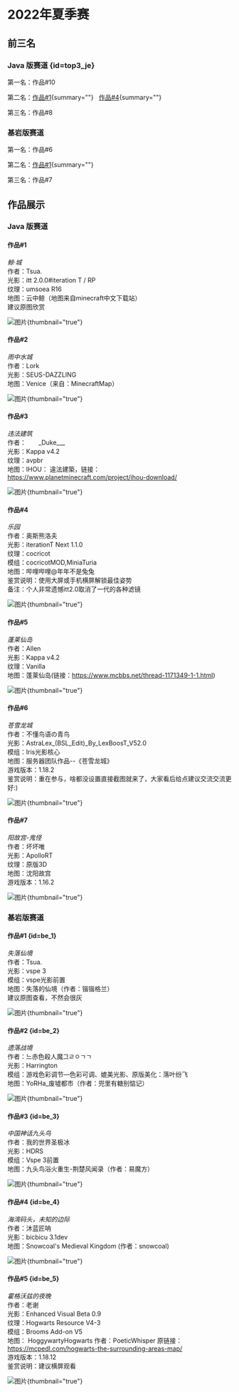 # 2022年夏季赛

<primary-label ref="22su"/>

<secondary-label ref="lack"/>

<secondary-label ref="jegallery"/>
<secondary-label ref="begallery"/>

<show-structure depth="0"/>

## 前三名

### Java 版赛道 {id=top3_je}

第一名：作品#10

第二名：[作品#1](#1){summary=""} &nbsp; [作品#4](#4){summary=""}

第三名：作品#8

### 基岩版赛道

第一名：作品#6

第二名：[作品#1](#be_1){summary=""}

第三名：作品#7

## 作品展示

### Java 版赛道

#### 作品#1

_鲸·城_  
作者：Tsua.  
光影：itt 2.0.0#iteration T / RP  
纹理：umsoea R16  
地图：云中鲸（地图来自minecraft中文下载站）  
建议原图欣赏

![图片](2022-summer_je_1.jpg){thumbnail="true"}

#### 作品#2

_雨中水城_  
作者：Lork  
光影：SEUS-DAZZLING  
地图：Venice（来自：MinecraftMap）

![图片](2022-summer_je_2.jpg){thumbnail="true"}

#### 作品#3

_违法建筑_  
作者：&ensp;&ensp;&ensp;&ensp;\_Duke\_\_\_&ensp;&ensp;&ensp;  
光影：Kappa v4.2  
纹理：avpbr  
地图：IHOU： 違法建築，链接：<https://www.planetminecraft.com/project/ihou-download/>

![图片](2022-summer_je_3.jpg){thumbnail="true"}

#### 作品#4

_乐园_  
作者：奥斯熊洛夫  
光影：iterationT Next 1.1.0  
纹理：cocricot  
模组：cocricotMOD,MiniaTuria  
地图：哔哩哔哩@年年不是兔兔  
鉴赏说明：使用大屏或手机横屏解锁最佳姿势  
备注：个人非常遗憾itt2.0取消了一代的各种滤镜

![图片](2022-summer_je_4.jpg){thumbnail="true"}

#### 作品#5

_蓬莱仙岛_  
作者：Allen  
光影：Kappa v4.2  
纹理：Vanilla  
地图：蓬莱仙岛(链接：<https://www.mcbbs.net/thread-1171349-1-1.html>)

![图片](2022-summer_je_5.jpg){thumbnail="true"}

#### 作品#6

_苍雪龙城_  
作者：不懂鸟语の青鸟  
光影：AstraLex_(BSL_Edit)_By_LexBoosT_V52.0  
模组：Iris光影核心  
地图：服务器团队作品--《苍雪龙城》  
游戏版本：1.18.2  
鉴赏说明：重在参与，啥都没设置直接截图就来了，大家看后给点建议交流交流更好:)

![图片](2022-summer_je_6.jpg){thumbnail="true"}

#### 作品#7

_阳故宫-鬼怪_  
作者：坏坏唯  
光影：ApolloRT  
纹理：原版3D  
地图：沈阳故宫  
游戏版本：1.16.2

![图片](2022-summer_je_7.jpg){thumbnail="true"}

### 基岩版赛道

#### 作品#1 {id=be_1}

_失落仙境_  
作者：Tsua.  
光影：vspe 3  
模组：vspe光影前置  
地图：失落的仙境（作者：锴锴格兰）  
建议原图查看，不然会很灰

![图片](2022-summer_be_1.png){thumbnail="true"}

#### 作品#2 {id=be_2}

_遗落战境_  
作者：느赤色殺人魔그ㄹㅇㄱㄱ  
光影：Harrington  
模组：游戏色彩调节—色彩可调、媲美光影、原版美化：落叶纷飞  
地图：YoRHa_废墟都市（作者：兜里有糖别惦记）  

![图片](2022-summer_be_2.jpg){thumbnail="true"}

#### 作品#3 {id=be_3}

_中国神话九头鸟_  
作者：我的世界圣极冰  
光影：HDRS  
模组：Vspe 3前置  
地图：九头鸟浴火重生-荆楚风闻录（作者：易魔方）

![图片](2022-summer_be_3.jpg){thumbnail="true"}

#### 作品#4 {id=be_4}

_海湾码头，未知的边际_  
作者：沐蓝匠呐  
光影：bicbicu 3.1dev  
地图：Snowcoal's Medieval Kingdom  (作者：snowcoal)

![图片](2022-summer_be_4.jpg){thumbnail="true"}

#### 作品#5 {id=be_5}

_霍格沃兹的夜晚_  
作者：老谢  
光影：Enhanced Visual Beta 0.9  
纹理：Hogwarts Resource V4-3  
模组：Brooms Add-on V5  
地图： HoggywartyHogwarts 作者：PoeticWhisper 原链接：<https://mcpedl.com/hogwarts-the-surrounding-areas-map/>  
游戏版本：1.18.12  
鉴赏说明：建议横屏观看

![图片](2022-summer_be_5.jpg){thumbnail="true"}

